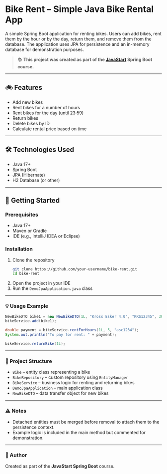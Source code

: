 
# Bike Rent – Simple Java Bike Rental App

A simple Spring Boot application for renting bikes. Users can add bikes, rent them by the hour or by the day, return them, and remove them from the database. The application uses JPA for persistence and an in-memory database for demonstration purposes.

> 📚 **This project was created as part of the [JavaStart](https://javastart.pl) Spring Boot course.**

---

## 🚲 Features

- Add new bikes  
- Rent bikes for a number of hours  
- Rent bikes for the day (until 23:59)  
- Return bikes  
- Delete bikes by ID  
- Calculate rental price based on time

---

## 🛠 Technologies Used

- Java 17+  
- Spring Boot  
- JPA (Hibernate)  
- H2 Database (or other)

---

## 🚀 Getting Started

### Prerequisites

- Java 17+  
- Maven or Gradle  
- IDE (e.g., IntelliJ IDEA or Eclipse)

### Installation

1. Clone the repository  
   ```bash
   git clone https://github.com/your-username/bike-rent.git
   cd bike-rent
2. Open the project in your IDE  
3. Run the `DemoJpaApplication.java` class  

---

### 💡 Usage Example

```java
NewBikeDTO bike1 = new NewBikeDTO(1L, "Kross Esker 4.0", "KRS12345", 30, 100);
bikeService.add(bike1);

double payment = bikeService.rentForHours(1L, 5, "asc1234");
System.out.println("To pay for rent: " + payment);

bikeService.returnBike(1L);
```
---

### 📂 Project Structure

- `Bike` – entity class representing a bike  
- `BikeRepository` – custom repository using `EntityManager`  
- `BikeService` – business logic for renting and returning bikes  
- `DemoJpaApplication` – main application class  
- `NewBikeDTO` – data transfer object for new bikes  

---

### ⚠ Notes
- Detached entities must be merged before removal to attach them to the persistence context.
- Example logic is included in the main method but commented for demonstration.

---

### 👤 Author

Created as part of the **JavaStart Spring Boot** course.



